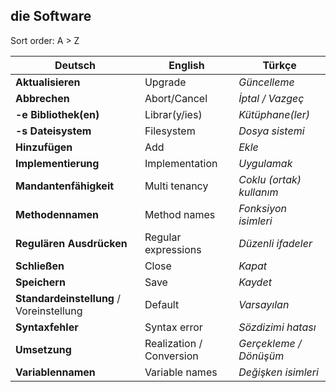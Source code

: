 ## die Software

Sort order: A > Z

Deutsch | English | Türkçe
--- | --- | ---
**Aktualisieren** | Upgrade | _Güncelleme_
**Abbrechen** | Abort/Cancel | _İptal / Vazgeç_
**-e Bibliothek(en)** | Librar(y/ies) | _Kütüphane(ler)_
**-s Dateisystem** | Filesystem | _Dosya sistemi_
**Hinzufügen** | Add | _Ekle_
**Implementierung** | Implementation | _Uygulamak_
**Mandantenfähigkeit** | Multi tenancy | _Coklu (ortak) kullanım_
**Methodennamen** | Method names | _Fonksiyon isimleri_
**Regulären Ausdrücken** | Regular expressions | _Düzenli ifadeler_
**Schließen** | Close | _Kapat_
**Speichern** | Save | _Kaydet_
**Standardeinstellung** / Voreinstellung | Default | _Varsayılan_
**Syntaxfehler** | Syntax error | _Sözdizimi hatası_
**Umsetzung** | Realization / Conversion | _Gerçekleme / Dönüşüm_
**Variablennamen** | Variable names | _Değişken isimleri_
